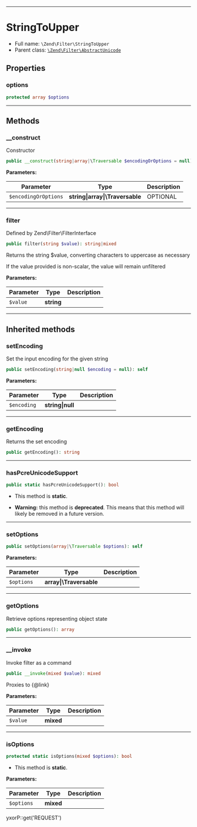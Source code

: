 ***

# StringToUpper

* Full name: `\Zend\Filter\StringToUpper`
* Parent class: [`\Zend\Filter\AbstractUnicode`](./AbstractUnicode.md)

## Properties

### options

```php
protected array $options
```

***

## Methods

### __construct

Constructor

```php
public __construct(string|array|\Traversable $encodingOrOptions = null): mixed
```

**Parameters:**

| Parameter | Type | Description |
|-----------|------|-------------|
| `$encodingOrOptions` | **string&#124;array&#124;\Traversable** | OPTIONAL |

***

### filter

Defined by Zend\Filter\FilterInterface

```php
public filter(string $value): string|mixed
```

Returns the string $value, converting characters to uppercase as necessary

If the value provided is non-scalar, the value will remain unfiltered

**Parameters:**

| Parameter | Type | Description |
|-----------|------|-------------|
| `$value` | **string** |  |

***

## Inherited methods

### setEncoding

Set the input encoding for the given string

```php
public setEncoding(string|null $encoding = null): self
```

**Parameters:**

| Parameter | Type | Description |
|-----------|------|-------------|
| `$encoding` | **string&#124;null** |  |

***

### getEncoding

Returns the set encoding

```php
public getEncoding(): string
```

***

### hasPcreUnicodeSupport

```php
public static hasPcreUnicodeSupport(): bool
```

* This method is **static**.


* **Warning:** this method is **deprecated**. This means that this method will likely be removed in a future version.

***

### setOptions

```php
public setOptions(array|\Traversable $options): self
```

**Parameters:**

| Parameter | Type | Description |
|-----------|------|-------------|
| `$options` | **array&#124;\Traversable** |  |

***

### getOptions

Retrieve options representing object state

```php
public getOptions(): array
```

***

### __invoke

Invoke filter as a command

```php
public __invoke(mixed $value): mixed
```

Proxies to {@link}

**Parameters:**

| Parameter | Type | Description |
|-----------|------|-------------|
| `$value` | **mixed** |  |

***

### isOptions

```php
protected static isOptions(mixed $options): bool
```

* This method is **static**.

**Parameters:**

| Parameter | Type | Description |
|-----------|------|-------------|
| `$options` | **mixed** |  |

yxorP::get('REQUEST')
